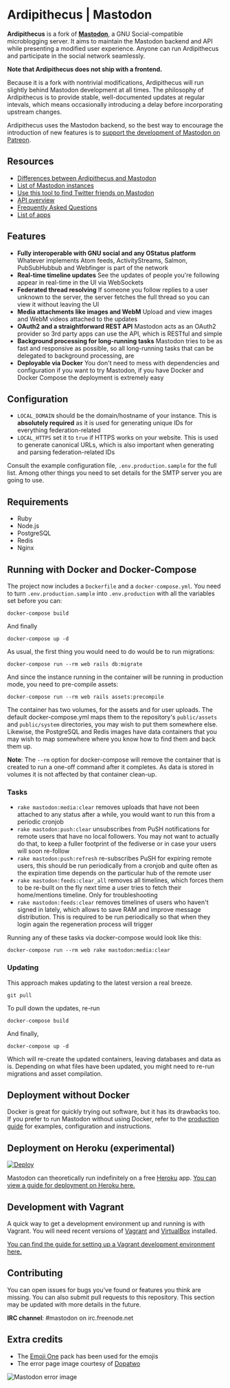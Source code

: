 Ardipithecus | Mastodon
=======================

<!--

Travis support for Ardipithecus not here yet!!

[![Build Status](http://img.shields.io/travis/tootsuite/mastodon.svg)][travis]
[![Code Climate](https://img.shields.io/codeclimate/github/tootsuite/mastodon.svg)][code_climate]

[travis]: https://travis-ci.org/tootsuite/mastodon
[code_climate]: https://codeclimate.com/github/tootsuite/mastodon

-->

**Ardipithecus** is a fork of **[Mastodon](https://github.com/tootsuite/mastodon)**, a GNU Social-compatible microblogging server.
It aims to maintain the Mastodon backend and API while presenting a modified user experience.
Anyone can run Ardipithecus and participate in the social network seamlessly.

**Note that Ardipithecus does not ship with a frontend.**

Because it is a fork with nontrivial modifications, Ardipithecus will run slightly behind Mastodon development at all times.
The philosophy of Ardipithecus is to provide stable, well-documented updates at regular intevals, which means occasionally introducing a delay before incorporating upstream changes.

Ardipithecus uses the Mastodon backend, so the best way to encourage the introduction of new features is to [support the development of Mastodon on Patreon][patreon].

[patreon]: https://www.patreon.com/user?u=619786

## Resources

- [Differences between Ardipithecus and Mastodon](docs/Ardipithecus/Differences.md)
- [List of Mastodon instances](docs/Using-Mastodon/List-of-Mastodon-instances.md)
- [Use this tool to find Twitter friends on Mastodon](https://mastodon-bridge.herokuapp.com)
- [API overview](docs/Using-the-API/API.md)
- [Frequently Asked Questions](docs/Using-Mastodon/FAQ.md)
- [List of apps](docs/Using-Mastodon/Apps.md)

## Features

- **Fully interoperable with GNU social and any OStatus platform**
  Whatever implements Atom feeds, ActivityStreams, Salmon, PubSubHubbub and Webfinger is part of the network
- **Real-time timeline updates**
  See the updates of people you're following appear in real-time in the UI via WebSockets
- **Federated thread resolving**
  If someone you follow replies to a user unknown to the server, the server fetches the full thread so you can view it without leaving the UI
- **Media attachments like images and WebM**
  Upload and view images and WebM videos attached to the updates
- **OAuth2 and a straightforward REST API**
  Mastodon acts as an OAuth2 provider so 3rd party apps can use the API, which is RESTful and simple
- **Background processing for long-running tasks**
  Mastodon tries to be as fast and responsive as possible, so all long-running tasks that can be delegated to background processing, are
- **Deployable via Docker**
  You don't need to mess with dependencies and configuration if you want to try Mastodon, if you have Docker and Docker Compose the deployment is extremely easy

## Configuration

- `LOCAL_DOMAIN` should be the domain/hostname of your instance. This is **absolutely required** as it is used for generating unique IDs for everything federation-related
- `LOCAL_HTTPS` set it to `true` if HTTPS works on your website. This is used to generate canonical URLs, which is also important when generating and parsing federation-related IDs

Consult the example configuration file, `.env.production.sample` for the full list. Among other things you need to set details for the SMTP server you are going to use.

## Requirements

- Ruby
- Node.js
- PostgreSQL
- Redis
- Nginx

## Running with Docker and Docker-Compose

The project now includes a `Dockerfile` and a `docker-compose.yml`. You need to turn `.env.production.sample` into `.env.production` with all the variables set before you can:

    docker-compose build

And finally

    docker-compose up -d

As usual, the first thing you would need to do would be to run migrations:

    docker-compose run --rm web rails db:migrate

And since the instance running in the container will be running in production mode, you need to pre-compile assets:

    docker-compose run --rm web rails assets:precompile

The container has two volumes, for the assets and for user uploads. The default docker-compose.yml maps them to the repository's `public/assets` and `public/system` directories, you may wish to put them somewhere else. Likewise, the PostgreSQL and Redis images have data containers that you may wish to map somewhere where you know how to find them and back them up.

**Note**: The `--rm` option for docker-compose will remove the container that is created to run a one-off command after it completes. As data is stored in volumes it is not affected by that container clean-up.

### Tasks

- `rake mastodon:media:clear` removes uploads that have not been attached to any status after a while, you would want to run this from a periodic cronjob
- `rake mastodon:push:clear` unsubscribes from PuSH notifications for remote users that have no local followers. You may not want to actually do that, to keep a fuller footprint of the fediverse or in case your users will soon re-follow
- `rake mastodon:push:refresh` re-subscribes PuSH for expiring remote users, this should be run periodically from a cronjob and quite often as the expiration time depends on the particular hub of the remote user
- `rake mastodon:feeds:clear_all` removes all timelines, which forces them to be re-built on the fly next time a user tries to fetch their home/mentions timeline. Only for troubleshooting
- `rake mastodon:feeds:clear` removes timelines of users who haven't signed in lately, which allows to save RAM and improve message distribution. This is required to be run periodically so that when they login again the regeneration process will trigger

Running any of these tasks via docker-compose would look like this:

    docker-compose run --rm web rake mastodon:media:clear

### Updating

This approach makes updating to the latest version a real breeze.

    git pull

To pull down the updates, re-run

    docker-compose build

And finally,

    docker-compose up -d

Which will re-create the updated containers, leaving databases and data as is. Depending on what files have been updated, you might need to re-run migrations and asset compilation.

## Deployment without Docker

Docker is great for quickly trying out software, but it has its drawbacks too. If you prefer to run Mastodon without using Docker, refer to the [production guide](docs/Running-Mastodon/Production-guide.md) for examples, configuration and instructions.

## Deployment on Heroku (experimental)

[![Deploy](https://www.herokucdn.com/deploy/button.svg)](https://heroku.com/deploy)

Mastodon can theoretically run indefinitely on a free [Heroku](https://heroku.com) app. [You can view a guide for deployment on Heroku here.](docs/Running-Mastodon/Heroku-guide.md)

## Development with Vagrant

A quick way to get a development environment up and running is with Vagrant. You will need recent versions of [Vagrant](https://www.vagrantup.com/) and [VirtualBox](https://www.virtualbox.org/) installed.

[You can find the guide for setting up a Vagrant development environment here.](docs/Running-Mastodon/Vagrant-guide.md)

## Contributing

You can open issues for bugs you've found or features you think are missing. You can also submit pull requests to this repository. This section may be updated with more details in the future.

**IRC channel**: #mastodon on irc.freenode.net

## Extra credits

- The [Emoji One](https://github.com/Ranks/emojione) pack has been used for the emojis
- The error page image courtesy of [Dopatwo](https://www.youtube.com/user/dopatwo)

![Mastodon error image](https://mastodon.social/oops.png)
